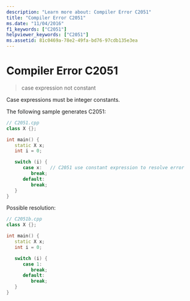 ```yaml
---
description: "Learn more about: Compiler Error C2051"
title: "Compiler Error C2051"
ms.date: "11/04/2016"
f1_keywords: ["C2051"]
helpviewer_keywords: ["C2051"]
ms.assetid: 81c0469a-78e2-49fa-bd76-97cdb135e3ea
---
```

# Compiler Error C2051

> case expression not constant

Case expressions must be integer constants.

The following sample generates C2051:

```cpp
// C2051.cpp
class X {};

int main() {
   static X x;
   int i = 0;

   switch (i) {
      case x:   // C2051 use constant expression to resolve error
         break;
      default:
         break;
   }
}
```

Possible resolution:

```cpp
// C2051b.cpp
class X {};

int main() {
   static X x;
   int i = 0;

   switch (i) {
      case 1:
         break;
      default:
         break;
   }
}
```
